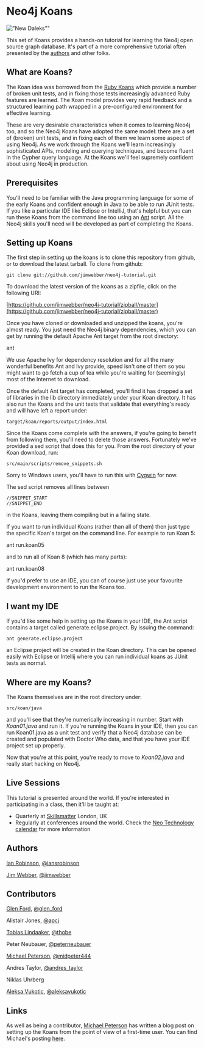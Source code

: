 Neo4j Koans
===========

!["New Daleks""](http://static.bbc.co.uk/images/ic/qe/crop/946x532/doctorwho/monsters/daleks/d11/s01/galleries/new_dalek_gallery/37.jpg)

This set of Koans provides a hands-on tutorial for learning the Neo4j open source graph database. It's part of a more comprehensive tutorial often presented by the [authors](#authors) and other folks.

What are Koans?
---------------

The Koan idea was borrowed from the [Ruby Koans](http://rubykoans.com/) which provide a number of broken unit tests, and in fixing those tests increasingly advanced Ruby features are learned. The Koan model provides very rapid feedback and a structured learning path wrapped in a pre-configured environment for effective learning. 

These are very desirable characteristics when it comes to learning Neo4j too, and so the Neo4j Koans have adopted the same model: there are a set of (broken) unit tests, and in fixing each of them we learn some aspect of using Neo4j. As we work through the Koans we'll learn increasingly sophisticated APIs, modeling and querying techniques, and become fluent in the Cypher query language. At the Koans we'll feel supremely confident about using Neo4j in production.

Prerequisites
-------------

You'll need to be familiar with the Java programming language for some of the early Koans and confident enough in Java to be able to run JUnit tests. If you like a particular IDE like Eclipse or IntelliJ, that's helpful but you can run these Koans from the command line too using an [Ant](http://ant.apache.org) script. All the Neo4j skills you'll need will be developed as part of completing the Koans.

Setting up Koans
----------------

The first step in setting up the koans is to clone this repository from github, or to download the latest tarball. To clone from github:

    git clone git://github.com/jimwebber/neo4j-tutorial.git

To download the latest version of the koans as a zipfile, click on the following URI:

[https://github.com/jimwebber/neo4j-tutorial/zipball/master](https://github.com/jimwebber/neo4j-tutorial/zipball/master)

Once you have cloned or downloaded and unzipped the koans, you're almost ready. You just need the Neo4j binary dependencies, which you can get by running the default Apache Ant target from the root directory:

   ant 

We use Apache Ivy for dependency resolution and for all the many wonderful benefits Ant and Ivy provide, speed isn't one of them so you might want to go fetch a cup of tea while you're waiting for (seemingly) most of the Internet to download. 

Once the default Ant target has completed, you'll find it has dropped a set of libraries in the lib directory immediately under your Koan directory. It has also run the Koans and the unit tests that validate that everything's ready and will have left a report under:

    target/koan/reports/output/index.html

Since the Koans come complete with the answers, if you're going to benefit from following them, you'll need to delete those answers. Fortunately we've provided a sed script that does this for you. From the root directory of your Koan download, run: 

    src/main/scripts/remove_snippets.sh

Sorry to Windows users, you'll have to run this with [Cygwin](http://www.cygwin.com/) for now.

The sed script removes all lines between

    //SNIPPET_START
    //SNIPPET_END

in the Koans, leaving them compiling but in a failing state. 

If you want to run individual Koans (rather than all of them) then just type the specific Koan's target on the command line. For example to run Koan 5:

   ant run.koan05

and to run all of Koan 8 (which has many parts):

   ant run.koan08

If you'd prefer to use an IDE, you can of course just use your favourite development environment to run the Koans too.

I want my IDE
-------------

If you'd like some help in setting up the Koans in your IDE, the Ant script contains a target called generate.eclipse.project. By issuing the command:

    ant generate.eclipse.project

an Eclipse project will be created in the Koan directory. This can be opened easily with Eclipse or Intellij where you can run individual koans as JUnit tests as normal.


Where are my Koans?
-------------------

The Koans themselves are in the root directory under:

    src/koan/java

and you'll see that they're numerically increasing in number. Start with *Koan01.java* and run it. If you're running the Koans in your IDE, then you can run Koan01.java as a unit test and verify that a Neo4j database can be created and populated with Doctor Who data, and that you have your IDE project set up properly.

Now that you're at this point, you're ready to move to *Koan02.java* and really start hacking on Neo4j.

Live Sessions
-------------

This tutorial is presented around the world. If you're interested in participating in a class, then it'll be taught at:

* Quarterly at [Skillsmatter](http://skillsmatter.com/course/nosql/neo4j-tutorial) London, UK
* Regularly at conferences around the world. Check the [Neo Technology calendar](http://www.neotechnology.com/calendar/) for more information

Authors <a name="authors">
-------

[Ian Robinson](http://iansrobinson.com), [@iansrobinson](http://twitter.com/iansrobinson)

[Jim Webber](http://jimwebber.org/), [@jimwebber](http://twitter.com/jimwebber)
   
Contributors <a name="contributors">
-------
 
[Glen Ford](http://usersource.net/), [@glen_ford](http://twitter.com/glen_ford)

Alistair Jones, [@apcj](http://twitter.com/apcj)

[Tobias Lindaaker](http://www.thobe.org/), [@thobe](http://twitter.com/thobe)

Peter Neubauer, [@peterneubauer](http://twitter.com/peterneubauer)

[Michael Peterson](http://thornydev.blogspot.com/), [@midpeter444](http://twitter.com/midpeter444)

Andres Taylor, [@andres_taylor](http://twitter.com/andres_taylor)

Niklas Uhrberg

[Aleksa Vukotic](http://aleksavukotic.com), [@aleksavukotic](http://twitter.com/aleksavukotic)

Links
-----
As well as being a contributor, [Michael Peterson](http://thornydev.blogspot.com/) has written a blog post on setting up the Koans from the point of view of a first-time user. You can find Michael's posting [here](http://thornydev.blogspot.com/2011/11/neo4j-koans-how-do-i-begin.html).


